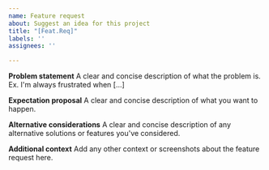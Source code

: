 ```yaml
---
name: Feature request
about: Suggest an idea for this project
title: "[Feat.Req]"
labels: ''
assignees: ''

---
```


**Problem statement**
A clear and concise description of what the problem is. Ex. I'm always frustrated when [...]

**Expectation proposal**
A clear and concise description of what you want to happen.

**Alternative considerations**
A clear and concise description of any alternative solutions or features you've considered.

**Additional context**
Add any other context or screenshots about the feature request here.
